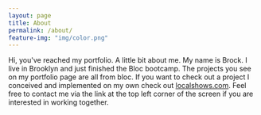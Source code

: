 ```yaml
---
layout: page
title: About
permalink: /about/
feature-img: "img/color.png"
---
```


Hi, you've reached my portfolio. A little bit about me. My name is Brock. I live in Brooklyn and just finished the Bloc bootcamp. The projects you see on my portfolio page are all from bloc. If you want to check out a project I conceived and implemented on my own check out <a href="http://www.loclshows.com">localshows.com</a>. Feel free to contact me via the link at the top left corner of the screen if you are interested in working together.